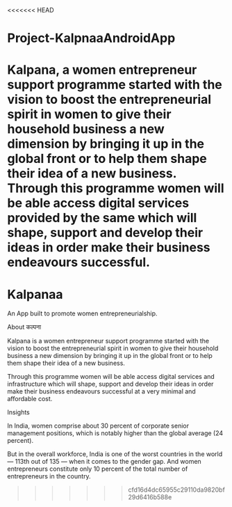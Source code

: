 <<<<<<< HEAD
# Project-KalpnaaAndroidApp
Kalpana, a women entrepreneur support programme started with the vision to boost the entrepreneurial spirit in women to give their household business a new dimension by bringing it up in the global front or to help them shape their idea of a new business. Through this programme women will be able access digital services provided by the same which will shape, support and develop their ideas in order make their business endeavours successful.
=======
# Kalpanaa
An App built to promote women entrepreneurialship.

About  कल्पना

Kalpana is a women entrepreneur support programme started with the vision to boost the entrepreneurial spirit in women to give their household business a new dimension by bringing it up in the global front or to help them shape their idea of a new business.

Through this programme women will be able access digital services and infrastructure which will shape, support and develop their ideas in order make their business endeavours successful at a very minimal and affordable cost.

Insights

In India, women comprise about 30 percent of corporate senior management positions, which is notably higher than the global average (24 percent).

But in the overall workforce, India is one of the worst countries in the world — 113th out of 135 — when it comes to the gender gap. And women entrepreneurs constitute only 10 percent of the total number of entrepreneurs in the country.
>>>>>>> cfd16d4dc65955c29110da9820bf29d6416b588e
